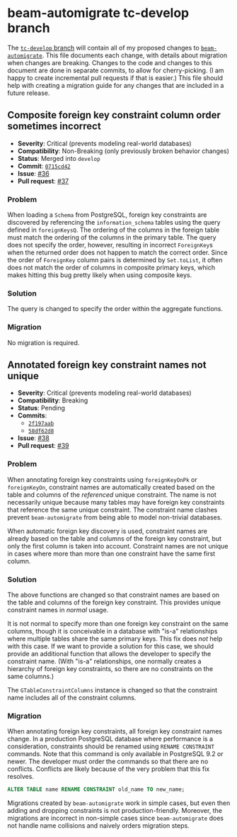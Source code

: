 # beam-automigrate tc-develop branch

The [`tc-develop` branch][] will contain all of my proposed changes to
[`beam-automigrate`][].  This file documents each change, with details about
migration when changes are breaking.  Changes to the code and changes to this
document are done in separate commits, to allow for cherry-picking.  (I am
happy to create incremental pull requests if that is easier.)  This file
should help with creating a migration guide for any changes that are included
in a future release.

[`tc-develop` branch]: <https://github.com/TravisCardwell/beam-automigrate/tree/tc-develop>
[`beam-automigrate`]: <https://github.com/obsidiansystems/beam-automigrate>

## Composite foreign key constraint column order sometimes incorrect

* **Severity**: Critical (prevents modeling real-world databases)
* **Compatibility**: Non-Breaking (only previously broken behavior changes)
* **Status**: Merged into `develop`
* **Commit**: [`0715cd42`](https://github.com/obsidiansystems/beam-automigrate/commit/0715cd42cfcdef67e5fd27579916c189c46f9390)
* **Issue**: [#36](https://github.com/obsidiansystems/beam-automigrate/issues/36)
* **Pull request**: [#37](https://github.com/obsidiansystems/beam-automigrate/pull/37)

### Problem

When loading a `Schema` from PostgreSQL, foreign key constraints are
discovered by referencing the `information_schema` tables using the query
defined in `foreignKeysQ`.  The ordering of the columns in the foreign table
must match the ordering of the columns in the primary table.  The query does
not specify the order, however, resulting in incorrect `ForeignKey`s when the
returned order does not happen to match the correct order.  Since the order of
`ForeignKey` column pairs is determined by `Set.toList`, it often does not
match the order of columns in composite primary keys, which makes hitting this
bug pretty likely when using composite keys.

### Solution

The query is changed to specify the order within the aggregate functions.

### Migration

No migration is required.

## Annotated foreign key constraint names not unique

* **Severity**: Critical (prevents modeling real-world databases)
* **Compatibility**: Breaking
* **Status**: Pending
* **Commits**:
    * [`2f197aab`](https://github.com/TravisCardwell/beam-automigrate/commit/2f197aab5f3fabee9646410b77eb923ff0bfbc89)
    * [`58df62d8`](https://github.com/TravisCardwell/beam-automigrate/commit/58df62d86af30862258e35bca32e5ad832d9432d)
* **Issue**: [#38](https://github.com/obsidiansystems/beam-automigrate/issues/38)
* **Pull request**: [#39](https://github.com/obsidiansystems/beam-automigrate/pull/39)

### Problem

When annotating foreign key constraints using `foreignKeyOnPk` or
`foreignKeyOn`, constraint names are automatically created based on the table
and columns of the *referenced* unique constraint.  The name is not
necessarily unique because many tables may have foreign key constraints that
reference the same unique constraint.  The constraint name clashes prevent
`beam-automigrate` from being able to model non-trivial databases.

When automatic foreign key discovery is used, constraint names are already
based on the table and columns of the foreign key constraint, but only the
first column is taken into account.  Constraint names are not unique in cases
where more than more than one constraint have the same first column.

### Solution

The above functions are changed so that constraint names are based on the
table and columns of the foreign key constraint.  This provides unique
constraint names in *normal* usage.

It is not normal to specify more than one foreign key constraint on the same
columns, though it is conceivable in a database with "is-a" relationships
where multiple tables share the same primary keys.  This fix does *not* help
with this case.  If we want to provide a solution for this case, we should
provide an additional function that allows the developer to specify the
constraint name.  (With "is-a" relationships, one normally creates a hierarchy
of foreign key constraints, so there are no constraints on the same columns.)

The `GTableConstraintColumns` instance is changed so that the constraint name
includes all of the constraint columns.

### Migration

When annotating foreign key constraints, all foreign key constraint names
change.  In a production PostgreSQL database where performance is a
consideration, constraints should be renamed using `RENAME CONSTRAINT`
commands.  Note that this command is only available in PostgreSQL 9.2 or
newer.  The developer must order the commands so that there are no conflicts.
Conflicts are likely because of the very problem that this fix resolves.

```sql
ALTER TABLE name RENAME CONSTRAINT old_name TO new_name;
```

Migrations created by `beam-automigrate` work in simple cases, but even then
adding and dropping constraints is not production-friendly.  Moreover, the
migrations are incorrect in non-simple cases since `beam-automigrate` does not
handle name collisions and naively orders migration steps.
